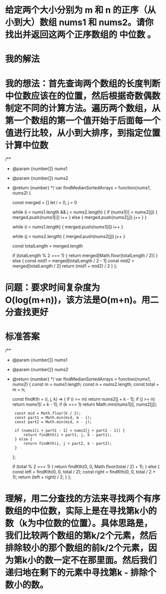 # 给定两个大小分别为 m 和 n 的正序（从小到大）数组 nums1 和 nums2。请你找出并返回这两个正序数组的 中位数 。
# 我的解法
# 我的想法：首先查询两个数组的长度判断中位数应该在的位置，然后根据奇数偶数制定不同的计算方法。遍历两个数组，从第一个数组的第一个值开始于后面每一个值进行比较，从小到大排序，到指定位置计算中位数
/**
 * @param {number[]} nums1
 * @param {number[]} nums2
 * @return {number}
 */
var findMedianSortedArrays = function(nums1, nums2) {
    <!-- 合并两个数组 -->
    const merged = []
    let i = 0, j = 0
    
    <!-- 遍历两个数组，按顺序合并 -->
    while (i < nums1.length && j < nums2.length) {
        if (nums1[i] < nums2[j]) {
            merged.push(nums1[i])
            i++
        } else {
            merged.push(nums2[j])
            j++
        }
    }
    
    <!-- 将剩余元素添加到合并数组中 -->
    while (i < nums1.length) {
        merged.push(nums1[i])
        i++
    }
    
    while (j < nums2.length) {
        merged.push(nums2[j])
        j++
    }
    
    const totalLength = merged.length
    
    <!-- 计算中位数 -->
    if (totalLength % 2 === 1) {
        <!-- 奇数长度，取中间值 -->
        return merged[Math.floor(totalLength / 2)]
    } else {
        <!-- 偶数长度，取中间两个值的平均值 -->
        const mid1 = merged[totalLength / 2 - 1]
        const mid2 = merged[totalLength / 2]
        return (mid1 + mid2) / 2
    }
};
# 问题：要求时间复杂度为O(log(m+n))，该方法是O(m+n)。用二分查找更好

# 标准答案
/**
 * @param {number[]} nums1
 * @param {number[]} nums2
 * @return {number}
 */
var findMedianSortedArrays = function(nums1, nums2) {
    const m = nums1.length;
    const n = nums2.length;
    const total = m + n;
    
    const findKth = (i, j, k) => {
        if (i >= m) return nums2[j + k - 1];
        if (j >= n) return nums1[i + k - 1];
        if (k === 1) return Math.min(nums1[i], nums2[j]);
        
        const mid = Math.floor(k / 2);
        const part1 = Math.min(mid, m - i);
        const part2 = Math.min(mid, n - j);
        
        if (nums1[i + part1 - 1] < nums2[j + part2 - 1]) {
            return findKth(i + part1, j, k - part1);
        } else {
            return findKth(i, j + part2, k - part2);
        }
    };
    
    if (total % 2 === 1) {
        return findKth(0, 0, Math.floor(total / 2) + 1);
    } else {
        const left = findKth(0, 0, total / 2);
        const right = findKth(0, 0, total / 2 + 1);
        return (left + right) / 2;
    }
};
# 理解，用二分查找的方法来寻找两个有序数组的中位数，实际上是在寻找第k小的数（k为中位数的位置）。具体思路是，我们比较两个数组的第k/2个元素，然后排除较小的那个数组的前k/2个元素，因为第k小的数一定不在那里面。然后我们递归地在剩下的元素中寻找第k - 排除个数小的数。